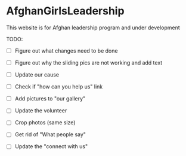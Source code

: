 # AfghanGirlsLeadership
This website is for Afghan leadership program and under development 

TODO: 

-[ ] Figure out what changes need to be done 
-[ ] Figure out why the sliding pics are not working and add text
-[ ] Update our cause 
-[ ] Check if "how can you help us" link
-[ ] Add pictures to "our gallery"
-[ ] Update the volunteer 
-[ ] Crop photos (same size)
-[ ] Get rid of "What people say"
-[ ] Update the "connect with us"

